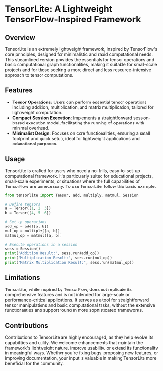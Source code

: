 # TensorLite: A Lightweight TensorFlow-Inspired Framework

## Overview

TensorLite is an extremely lightweight framework, inspired by TensorFlow's core principles, designed for minimalistic and rapid computational needs. This streamlined version provides the essentials for tensor operations and basic computational graph functionalities, making it suitable for small-scale projects and for those seeking a more direct and less resource-intensive approach to tensor computations.

## Features

- **Tensor Operations**: Users can perform essential tensor operations including addition, multiplication, and matrix multiplication, tailored for lightweight computation.
- **Compact Session Execution**: Implements a straightforward session-based execution model, facilitating the running of operations with minimal overhead.
- **Minimalist Design**: Focuses on core functionalities, ensuring a small footprint and quick setup, ideal for lightweight applications and educational purposes.

## Usage

TensorLite is crafted for users who need a no-frills, easy-to-set-up computational framework. It's particularly suited for educational projects, small-scale experiments, or situations where the full capabilities of TensorFlow are unnecessary. To use TensorLite, follow this basic example:

```python
from tensorlite import Tensor, add, multiply, matmul, Session

# Define tensors
a = Tensor([1, 2, 3])
b = Tensor([4, 5, 6])

# Set up operations
add_op = add([a, b])
mul_op = multiply([a, b])
matmul_op = matmul([a, b])

# Execute operations in a session
sess = Session()
print("Addition Result:", sess.run(add_op))
print("Multiplication Result:", sess.run(mul_op))
print("Matrix Multiplication Result:", sess.run(matmul_op))
```

## Limitations

TensorLite, while inspired by TensorFlow, does not replicate its comprehensive features and is not intended for large-scale or performance-critical applications. It serves as a tool for straightforward tensor manipulations and basic computational tasks, without the extensive functionalities and support found in more sophisticated frameworks.

## Contributions

Contributions to TensorLite are highly encouraged, as they help evolve its capabilities and utility. We welcome enhancements that maintain the framework's lightweight nature, improve usability, or extend its functionality in meaningful ways. Whether you're fixing bugs, proposing new features, or improving documentation, your input is valuable in making TensorLite more beneficial for the community.